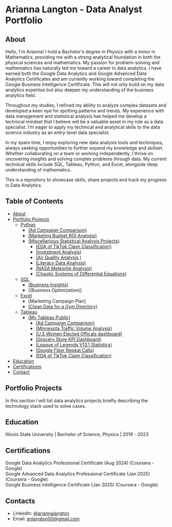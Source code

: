 # Arianna Langton - Data Analyst Portfolio
## About
Hello, I'm Arianna! I hold a Bachelor's degree in Physics with a minor in Mathematics, providing me with a strong analytical foundation in both the physical sciences and mathematics. My passion for problem-solving and mathematics has naturally led me toward a career in data analytics. I have earned both the Google Data Analytics and Google Advanced Data Analytics Certificates and am currently working toward completing the Google Business Intelligence Certificate. This will not only build on my data analytics expertise but also deepen my understanding of the business analytics field. 

Throughout my studies, I refined my ability to analyze complex datasets and developed a keen eye for spotting patterns and trends. My experience with data management and statistical analysis has helped me develop a technical mindset that I believe will be a valuable asset in my role as a data specialist. I’m eager to apply my technical and analytical skills to the data science industry as an entry-level data specialist.

In my spare time, I enjoy exploring new data analysis tools and techniques, always seeking opportunities to further expand my knowledge and skillset. Whether collaborating on a team or working independently, I thrive on uncovering insights and solving complex problems through data. My current technical skills include SQL, Tableau, Python, and Excel, alongside deep understanding of mathematics..

This is a repository to showcase skills, share projects and track my progress in Data Analytics.
## Table of Contents
- [About](https://github.com/ariannalangton/Data-Analytics-Portfolio/blob/main/README.md#about)
- [Portfolio Projects](https://github.com/ariannalangton/Data-Analytics-Portfolio/blob/main/README.md#portfolio-projects)
  - [Python](https://github.com/ariannalangton/Data-Analytics-Portfolio/blob/main/README.md#Python)
    -  [(Ad Campaign Comparison)](https://github.com/ariannalangton/Data-Analytics-Portfolio/blob/main/README.md#Analyzing-Ad-Platform-Success)
    -  [(Marketing Budget ROI Analysis)](https://github.com/ariannalangton/Data-Analytics-Portfolio/blob/main/README.md#analyzing-marketing-campaigns-on-different-platforms)
      - [(Miscellanious Statistical Analysis Projects)](https://github.com/ariannalangton/Data-Analytics-Portfolio/blob/main/pythonProjects/misc_statsiticalAnalysisProjects) 
        - [(EDA of TikTok Claim Classification)](https://github.com/ariannalangton/Data-Analytics-Portfolio/blob/main/README.md#analyzing-tiktok-video-statistics)
        - [(Investment Analysis)](https://github.com/ariannalangton/Data-Analytics-Portfolio/blob/main/README.md#Analyzing-Industries-and-Countires-for-Investments)
        - [(Air Quality Analysis )](https://github.com/ariannalangton/Data-Analytics-Portfolio/blob/main/README.md#Air-Quality-Probability-Density)
        - [(Literacy Data Analysis)](https://github.com/ariannalangton/Data-Analytics-Portfolio/blob/main/README.md#Literacy-Data-Probability-Density)      
        - [(NASA Meteorite Analysis)](https://github.com/ariannalangton/Data-Analytics-Portfolio/blob/main/README.md#Analyzing-Meteroite-Landings-Recorded-by-NASA)
        - [(Chaotic Systems of Differential Equations)](https://github.com/ariannalangton/Portfolio/blob/main/README.md#Chaotic-Systems-of-Differenital-Equations)
  - [SQL](https://github.com/ariannalangton/Data-Analytics-Portfolio/blob/main/README.md#SQL)
    - [(Business Insights)](https://github.com/ariannalangton/Data-Analytics-Portfolio/blob/main/README.md#Generating-and-Analyzing-Business-Data)
    - [(Business Optimization)]
  - [Excel](https://github.com/ariannalangton/Data-Analytics-Portfolio/blob/main/README.md#Excel-and-Sheets)
    - [Marketing Campaign Plan]
    - [(Clean Data for a Gym Directory)](https://github.com/ariannalangton/Data-Analytics-Portfolio/blob/main/README.md#Cleaning-Web-Scraped-Data-for-a-Directory)
  - [Tableau](https://github.com/ariannalangton/Data-Analytics-Portfolio/blob/main/README.md#Tableau)
    - [(My Tableau Public)](https://public.tableau.com/app/profile/arianna.langton5684/vizzes)
      - [(Ad Campaign Comparison)](https://github.com/ariannalangton/Data-Analytics-Portfolio/blob/main/README.md#Ad-Campaign-Comparison)
      - [(Minnesota Traffic Volume Analysis)](https://github.com/ariannalangton/Data-Analytics-Portfolio/blob/main/README.md#Minnesota-Traffic-Volume-Analysis)
      - [(U.S Women Elected Officals dashboard)](https://github.com/ariannalangton/Data-Analytics-Portfolio/blob/main/README.md#Women-Elected-Officials)
      - [(Grocery Store KPI Dashboard)](https://github.com/ariannalangton/Data-Analytics-Portfolio/blob/main/README.md#Grocery-Store-KPI-Dashboard)
      - [(League of Legends V13.1 Statistics)](https://github.com/ariannalangton/Data-Analytics-Portfolio/blob/main/README.md#League-of-Legends-Statistics)
      - [(Google Fiber Repeat Calls)](https://github.com/ariannalangton/Data-Analytics-Portfolio/blob/main/README.md#Google-Fiber-Repeat-Calls-Analysis)
      - [(EDA of TikTok Claim Classification)](https://github.com/ariannalangton/Data-Analytics-Portfolio/blob/main/README.md#EDA-of-TikTok-Claim-Classification)
- [Education](https://github.com/ariannalangton/Data-Analytics-Portfolio/blob/main/README.md#education)  
- [Certifications](https://github.com/ariannalangton/Data-Analytics-Portfolio/blob/main/README.md#certificates)
- [Contact](https://github.com/ariannalangton/Data-Analytics-Portfolio/blob/main/README.md#contacts)
 
## Portfolio Projects
In this section I will list data analytics projects briefly describing the technology stack used to solve cases.

## Education

Illinois State University |
Bachelor of Science, Physics |
2019 - 2023

## Certifications

Google Data Analytics Professional Certificate (Aug 2024) (Coursera - Google) <br>
Google Advanced Data Analytics Professional Certificate (Jan 2025) (Coursera - Google) <br>
Google Business Intelligence Certificate (Jan 2025) (Coursera - Google)

## Contacts
- LinkedIn: [@ariannalangton](https://www.linkedin.com/in/arianna-langton-844b03252)
- Email: anlangton00@gmail.com

